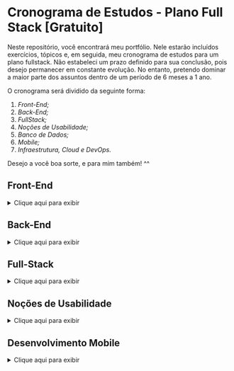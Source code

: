 # Cronograma de Estudos - Plano Full Stack [Gratuito] #
Neste repositório, você encontrará meu portfólio. Nele estarão incluídos exercícios, tópicos e, em seguida, meu cronograma de estudos para um plano fullstack. 
Não estabeleci um prazo definido para sua conclusão, pois desejo permanecer em constante evolução. 
No entanto, pretendo dominar a maior parte dos assuntos dentro de um período de 6 meses a 1 ano.

O cronograma será dividido da seguinte forma:

1. *Front-End;*
2. *Back-End;*
3. *FullStack;*
4. *Noções de Usabilidade;*
5. *Banco de Dados;*
6. *Mobile;*
7. *Infraestrutura, Cloud e DevOps.*


Desejo a você boa sorte, e para mim também! ^^

## Front-End ##
<details>
  <summary>Clique aqui para exibir</summary>
  
1. **HTML5**
   * Elementos do HTML5;
   * Semântica do HTML5;
   * Prática *(Exercícios)*;
   * Novos elementos e atributos do HTML5;
   * APIs do HTML5;
   * Acessibilidade em HTML5;
   * Multimídia em HTML5;
   * Desempenho e boas práticas;
   * Ferramentas e recursos adicionais.
2. **CSS**
   * O que é CSS?;
   * Como funciona o CSS?;
   * Como usar o CSS em uma página HTML?;
   * O que são imagens e os tipos da imagem?;
   * Como incluir uma imagem com a folha de estilo?;
   * Conceito de criação de estilos Operadores de estilo;
   * Flexbox;
   * CSSGrid;
   * Prática *(Exercícios)*;
   * Organizar uma página com CSS Flexbox *(Exercícios)*;
   * Criar cabeçalhos, rodapés e aplicar estilos com CSS *(Exercícios)*;
   * Tornar seu site responsivo para diferentes tamanhos de tela;
   * Identifique elementos e estilos através do Figma;
   * Pratique estilizações com CSS *(Exercícios)*.
3. **HTML + CSS**
   * Como funciona HTML e CSS junto?;
   * Como criar um código HTML semântico;
   * Estilização Básica de Formulários;
   * Estrutura e Layout de Páginas;
   * Como criar uma página HTML aplicando o CSS;
   * Desenvolvimento de uma landing page *(Exercícios)*;
   * Estilização de componentes reutilizáveis *(Exercícios)*;
   * Estrutura do site;
   * Geração do código HTML semântico;
   * Geração da folha de estilo;
   * Publicação do site estático em algum servidor na Nuvem;
   * Entenda a importância do HTML semântico e boas práticas de desenvolvimento;
   * Construa um site utilizando HTML e CSS *(Exercícios)*;
   * Aplique seus conhecimentos adquiridos até agora em um projeto real *(Exercícios)*;
   * Criando o site “Minha Loja” *(Exercícios)*.
4. **Lógica de Programação**
   * Introdução à lógica de programação;
   * Estruturas de controle;
   * Tipos de dados e variáveis;
   * Funções e modularização;
   * Exemplos Práticos de Estruturas de Controle *(Exercícios)*;
   * Funções e Modularização;
   * Algoritmos e Pseudocódigo;
   * Estruturas de Dados Avançadas *(Introdução)*;
   * Manipulação de Strings;
   * Manipulação de Arquivos;
   * Debugging e Testes.
6. **Git e GitHub**
   * Introdução ao Controle de Versão;
   * Fundamentos do Git;
   * Introdução ao GitHub;
   * Trabalhando com Repositórios no GitHub;
   * Colaboração e Workflow Git;
   * Integração Contínua e Deploy;
   * Crie um repositório para armazenar o código do projeto *(Exercícios)*;
   * Realize o deploy de um site através do Github Pages ou Vercel *(Exercícios)*;
   * Compartilhe o seu projeto com o mundo *(Exercícios)*;
7. **Bootstrap**
   * Introdução ao Bootstrap
   * O que é Bootstrap e por que usá-lo?;
   * Instalação e configuração do Bootstrap (via CDN e local);
   * Componentes do Bootstrap;
   * Sistema de Grid;
   * Tipografia;
   * Botões;
   * Navegação (Navbar, Breadcrumbs);
   * Cards;
   * Utilização de Utilitários do Bootstrap;
   * Cores, Espaçamentos, Bordas;
   * Personalização do Bootstrap;
   * Temas e variáveis CSS;
   * Customização com Sass;
   * Projetos Práticos com Bootstrap;
   * Criação de um site responsivo com Bootstrap *(Exercícios)*;
   * Desenvolvimento de um Dashboard *(Exercícios)*.
8. **JavaScript**
   * Introdução ao JavaScript;
   * O que é JavaScript e onde é utilizado?;
   * Sintaxe básica e estruturas de controle *(variáveis, operadores, condicionais, loops)*;
   * Manipulação do DOM;
   * Seleção de elementos *(getElementById, querySelector)*;
   * Manipulação de conteúdo e estilo *(innerText, innerHTML, classList)*;
   * Eventos em JavaScript;
   * Tipos de eventos *(click, submit, mouseover)*;
   * Adicionando e removendo event listeners;
   * Trabalhando com APIs e AJAX;
   * Introdução ao AJAX e Fetch API;
   * Consumo de APIs REST;
   * ES6 e Recursos Avançados;
   * Arrow functions, Promises, async/await;
   * Desestruturação de objetos e arrays;
   * Módulos em JavaScript;
   * Projetos Práticos com JavaScript;
   * Criação de uma galeria de imagens dinâmica *(Exercícios)*;
   * Desenvolvimento de um to-do list interativo *(Exercícios)*;
   * Aplicação de conceitos de API em um projeto real *(Exercícios)*.
9. **Prototipação, UX e UI**
   * Introdução à Prototipação;
   * Conceito e importância da prototipação;
   * Ferramentas de prototipação;
   * Figma, Adobe XD, Sketch;
   * Fundamentos de UX *(User Experience)*;
   * Princípios de design centrado no usuário;
   * Pesquisa e testes de usabilidade;
   * Fundamentos de UI *(User Interface)*;
   * Princípios de design visual;
   * Tipografia, cores, e layout;
   * Criação de wireframes e protótipos interativos;
   * Implementação de feedback de usuários;
   * Projetos Práticos de UX/UI;
   * Desenvolvimento de um protótipo completo *(Exercícios)*;
   * Implementação de um design UI/UX em um projeto real *(Exercícios).*
  
</details>

## Back-End ##
<details>
  <summary>Clique aqui para exibir</summary>
  
1. **Fundamentos de Programação Back-End**
   * Introdução ao Desenvolvimento Back-End;
   * Principais linguagens utilizadas (Python, Java, JavaScript (Node.js), etc.);
   * Configuração do ambiente de desenvolvimento;
2. **Linguagens de Programação**
   * __Node.JS__
      * *Introdução ao Node.js;*
      * *Módulos e NPM;*
      * *Criação de um servidor básico;*
      * *Manipulação de arquivos;*
      * *Eventos e Streams;*
      * *Trabalhando com bancos de dados (MongoDB);*
      * *Testes e Debugging;*
      * *Projetos Práticos (Exercícios).*
   * __Python__
      * *Introdução ao Python para Web;*
      * *Configuração do ambiente com virtualenv;*
      * *Flask vs Django;*
      * *Criação de um projeto básico em Flask;*
      * *Criação de um projeto básico em Django;*
      * *ORM (Object-Relational Mapping) com SQLAlchemy ou Django ORM;*
      * *Autenticação e Autorização;*
      * *Testes e Debugging;*
      * *Projetos Práticos (Exercícios).*
   * __Java__
      * *Introdução ao Java para Web;*
      * *Spring Boot;*
      * *Criação de um projeto básico com Spring Boot;*
      * *JPA (Java Persistence API);*
      * *Segurança com Spring Security;*
      * *Testes com JUnit;*
      * *Projetos Práticos (Exercícios).*
3. **Bancos de Dados**
   * __SQL__
      * *Introdução ao SQL;*
      * *Criação de Bancos de Dados e Tabelas;*
      * *CRUD (Create, Read, Update, Delete);*
      * *Joins, Subqueries e Transações;*
      * *Desempenho de Banco de Dados e Usabilidade;*
      * *Otimização de Consultas e Impacto na UX;*
      * *Índices e Otimização de Consultas;*
      * *Projetos Práticos (Exercícios).*
   * __NoSQL__
      * *Introdução ao NoSQL;*
      * *MongoDB;*
      * *Documentos, Coleções e CRUD;*
      * *Índices e Agregações;*
      * *Modelagem de Dados em NoSQL;*
      * *Projetos Práticos (Exercícios);*
4. **APIs e Serviços Web**
   * RESTful APIs;
   * Conceitos de REST;
   * *Criação de APIs RESTful;
   * Autenticação e Autorização (JWT, OAuth);
   * Documentação de APIs (Swagger);
   * Versionamento de APIs;
   * Projetos Práticos (Exercícios).
   * __GraphQL__
      * *Introdução ao GraphQL;*
      * *Criação de um servidor GraphQL;*
      * *Consultas, Mutations e Subscriptions;*
      * *Integração com Bancos de Dados;*
      * *Projetos Práticos (Exercícios).*
5. **DevOps e Integração Contínua**
   * Introdução ao DevOps;
   * Docker
   * Conceitos e Utilização;
   * Criação de Imagens e Containers;
   * Docker Compose;
   * Projetos Práticos (Exercícios);
   * __CI/CD__
      * *Conceitos de Integração e Entrega Contínua;*
      * *Ferramentas (Jenkins, GitHub Actions, GitLab CI);*
      * *Pipelines de Deploy;*
      * *Projetos Práticos (Exercícios).*

6. **Arquitetura de Software**
   * Padrões de Projeto (Design Patterns);
   * Arquitetura MVC (Model-View-Controller);
   * Arquitetura em Microserviços;
   * Mensageria (RabbitMQ, Kafka);
   * Projetos Práticos (Exercícios).
7. **Segurança**
   * Fundamentos de Segurança em Aplicações Web;
   * SSL/TLS;
      * *Certificados e Criptografia;*
   * OWASP
      * *Principais Vulnerabilidades;*
      * *Mitigação de Riscos;*
      * *Testes de Segurança;*
      * *Projetos Práticos (Exercícios);*
8. **Projetos Finais**
   * Desenvolvimento de um Projeto Completo (Aplicação Full-Stack);
   * Integração do Front-End com o Back-End;
   * Publicação da Aplicação na Nuvem (AWS, Heroku, Vercel);
   * Testes e Refinamentos Finais;
   * Apresentação do Projeto.

</details>

## Full-Stack ##
<details>
  <summary>Clique aqui para exibir</summary>
  
1. **Integração Front-End e Back-End**
   * Comunicação entre Front-End e Back-End;
     * *Requests HTTP;*
     * *AJAX e Fetch API;*
     * *WebSockets.*
   * Consumo de APIs no Front-End;
     * *Manipulação de dados recebidos do Back-End;*
     * *Exibição de dados em componentes Front-End.*
2. **Autenticação e Autorização**
   * Implementação de autenticação;
     * *Sessões e Cookies;*
     * *Tokens JWT;*
   * Autorização baseada em permissões;
   * Implementação de fluxos de autenticação (Login, Logout, Registro).
3. **Gerenciamento de Estado no Front-End**
   * Introdução ao Redux;
   * Context API;
   * Integração com Back-End;
   * Boas práticas de gerenciamento de estado.
4. **Ferramentas e Tecnologias de Build**
   * Webpack;
   * Babel;
   * Configuração de um projeto Full-Stack;
   * Automação de tarefas com Gulp/Grunt.
5. **Deploy e Infraestrutura**
   * Infraestrutura como código (IaC) com Terraform;
   * Configuração de servidores com Ansible;
   * Containers com Docker;
   * Orquestração de containers com Kubernetes;
   * Monitoramento e Logging (Prometheus, Grafana, ELK Stack).
6. **Boas Práticas de Desenvolvimento Full-Stack**
   * Testes end-to-end (Cypress, Selenium);
   * Testes de Integração;
   * Testes Unitários (Jest, Mocha);
   * Práticas de DevOps e CI/CD;
   * Análise de desempenho e otimização.
7. **Projetos Práticos Full-Stack**
   * Desenvolvimento de uma aplicação real integrada;
   * Aplicação de conceitos de CI/CD;
   * Deploy em ambiente de produção (AWS, Heroku, Vercel);
   * Implementação de autenticação e autorização completas;
   * Gerenciamento de estado avançado.
8. **Ferramentas e Tecnologias Emergentes**
   * JAMstack (JavaScript, APIs, Markup)
   * Static Site Generators (Gatsby, Next.js)
   * Serverless Architecture
   * Micro-frontend
9. **Projetos Finais e Apresentação**
   * Desenvolvimento de um projeto Full-Stack completo;
   * Integração de todas as partes Front-End e Back-End;
   * Publicação e apresentação do projeto;
   * Revisão de código e otimizações finais;
   * Preparação de documentação e guias de uso.

**Justificativa:**

* *Integração Front-End e Back-End:* Ensinará como conectar as duas partes de maneira eficiente.
* *Autenticação e Autorização:* Essencial para qualquer aplicação que necessite de segurança.
* *Gerenciamento de Estado no Front-End:* Importante para aplicações com dados dinâmicos.
* *Ferramentas e Tecnologias de Build:* Facilitam o processo de desenvolvimento e otimização.
* *Deploy e Infraestrutura:* Preparará para o deploy de aplicações em produção.
* *Boas Práticas de Desenvolvimento Full-Stack:* Garantem qualidade e manutenção do código.
* *Projetos Práticos:* Aplicação prática dos conhecimentos adquiridos.
* *Tecnologias Emergentes:* Mantém o desenvolvedor atualizado com as novas tendências do mercado.
* *Projetos Finais:* Consolidam todo o aprendizado em um projeto real.
</details>

## Noções de Usabilidade ##
<details>
  <summary>Clique aqui para exibir</summary>

1. **Princípios de Usabilidade**
   * O que é usabilidade?;
   * Por que a usabilidade é crucial para o sucesso de um produto?;
   * Heurísticas de Usabilidade
     * *Princípios de Jakob Nielsen;*
     * *Exemplos práticos de aplicação.*
2. **Acessibilidade**
   * Fundamentos de Acessibilidade Web;
     * *Importância da acessibilidade;*
     * *Principais leis e normas (WCAG);*
   * Práticas de Acessibilidade;
     * *Uso de ARIA (Accessible Rich Internet Applications);*
     * *Ferramentas para testar acessibilidade;*
3. **Design Centrado no Usuário (UCD)**
   * Processo de Design Centrado no Usuário;
     * *Etapas do UCD (Pesquisa, Design, Prototipação, Teste);*
   * Métodos de Pesquisa com Usuários;
     * *Entrevistas, questionários, grupos focais;*
   * Personas e Cenários
     * *Criação e uso de personas*;
     * *Desenvolvimento de cenários de uso*;
4. **Arquitetura da Informação**
   * Estrutura e Organização de Conteúdo;
     * *Hierarquia da informação;*
     * *Mapas de site e wireframes;*
   * Navegação e Rotulagem;
     * *Boas práticas de navegação;*
     * *Criação de rótulos intuitivos;*
5. **Design de Interação**
   * Padrões de Design de Interação
     * *Componentes de interface comuns;*
     * *Padrões de navegação e feedback do usuário;*
   * Protótipos Interativos
     * *Ferramentas para criação de protótipos (Figma, Sketch);*
     * *Teste de protótipos com usuários;*
6. **Avaliação e Teste de Usabilidade**
   * Métodos de Avaliação
     * *Testes de usabilidade;*
     * *Análise heurística;*
   * Ferramentas para Teste de Usabilidade
     * *Software e ferramentas online;*
   * Interpretação de Resultados
     * *Análise de dados e feedback de usuários;*
     * *Implementação de melhorias;*
    
**Justificativa:**

_Especialização e Profundidade:_ Embora aspectos de usabilidade sejam abordados nas seções de Front-End, Back-End e Full-Stack, um módulo dedicado pode garantir uma compreensão mais profunda e especializada, abordando nuances que podem ser perdidas em uma abordagem mais geral.

_Enfoque no Usuário:_ Noções de usabilidade são fundamentais para criar interfaces eficazes e agradáveis para os usuários finais. A ênfase explícita nessas noções ajuda a garantir que os desenvolvedores não apenas dominem a tecnologia, mas também foquem nas necessidades e experiências dos usuários.

_Complemento de Competências:_ Muitos desenvolvedores dominam as tecnologias e ferramentas, mas podem carecer de uma compreensão sólida de como essas tecnologias impactam a experiência do usuário. Um módulo de usabilidade preencheria essa lacuna, promovendo uma formação mais holística e equilibrada.

_Normas e Acessibilidade:_ A acessibilidade é uma parte crucial da usabilidade que pode ser negligenciada. Incluir uma seção dedicada garante que os desenvolvedores estejam cientes das melhores práticas e obrigações legais, criando produtos inclusivos e acessíveis.
</details>     
 
## Desenvolvimento Mobile ##
<details>
  <summary>Clique aqui para exibir</summary>
  
1. **Fundamentos do Desenvolvimento Mobile**
   * Introdução ao Desenvolvimento Mobile;
   * Diferenças entre Desenvolvimento Nativo, Híbrido e Cross-Platform;
   * Configuração do Ambiente de Desenvolvimento (Android Studio, Xcode, Visual Studio Code).
2. **Desenvolvimento Nativo para Android**
   * Introdução ao Android e Arquitetura;
   * Linguagem Kotlin: Fundamentos e Sintaxe;
   * Criação de Interfaces com XML;
   * Ciclo de Vida de Atividades e Fragmentos;
   * Intents e Navegação;
   * Gerenciamento de Recursos (strings, cores, dimensões);
   * Persistência de Dados com SQLite e Room;
   * Comunicação com APIs (Retrofit, Volley);
   * Testes Unitários e de UI (JUnit, Espresso);
   * Publicação na Google Play Store.
3. **Desenvolvimento Nativo para iOS**
   * Introdução ao iOS e Arquitetura
   * Linguagem Swift: Fundamentos e Sintaxe
   * Criação de Interfaces com Storyboards e SwiftUI
   * Ciclo de Vida de ViewControllers
   * Navegação e Segues
   * Gerenciamento de Recursos (strings, cores, dimensões)
   * Persistência de Dados com Core Data e UserDefaults
   * Comunicação com APIs (URLSession, Alamofire)
   * Testes Unitários e de UI (XCTest)
   * Publicação na App Store
4. **Desenvolvimento Cross-Platform**
   * Introdução ao Desenvolvimento Cross-Platform;
   * Ferramentas e Frameworks (Flutter, React Native);
   * Princípios do Flutter;
     * *Dart: Fundamentos e Sintaxe;*
     * *Widgets: Stateful e Stateless;*
     * *Navegação e Rotas;*
     * *Comunicação com APIs;*
     * *Persistência de Dados (SQLite, SharedPreferences);*
     * *Testes (Unitários e de Widget);*
     * *Publicação para Android e iOS.*
   * Princípios do React Native
     * *JavaScript e JSX: Fundamentos e Sintaxe;*
     * *Componentes: Stateful e Stateless;*
     * *Navegação (React Navigation);*
     * *Comunicação com APIs (Fetch, Axios);*
     * *Persistência de Dados (AsyncStorage, Realm);*
     * *Testes (Jest, Enzyme);*
     * *Publicação para Android e iOS.*
5. **Design e Usabilidade Mobile**
   * Princípios de Design Mobile;
   * Design Responsivo e Adaptativo;
   * Padrões de Interação e UI para Android e iOS;
   * Ferramentas de Prototipação (Figma, Adobe XD);
   * Acessibilidade em Aplicativos Mobile.
6. **Performance e Otimização**
   * Técnicas de Otimização de Performance;
   * Análise de Performance e Monitoramento (Android Profiler, Instruments);
   * Melhores Práticas de Código e Estrutura de Projetos.
7. **Segurança Mobile**
   * Fundamentos de Segurança em Aplicativos Mobile;
   * Armazenamento Seguro de Dados;
   * Comunicação Segura com APIs;
   * Proteção contra Vulnerabilidades Comuns (OWASP Mobile Top 10);
   * Implementação de Autenticação e Autorização Seguras.
8. **Integração com Serviços e APIs**
   * Push Notifications (Firebase, APNs);
   * Integração com Serviços de Terceiros (Google Maps, Payment Gateways);
   * Uso de Serviços em Tempo Real (WebSockets, Firebase Realtime Database).
9. **Projetos Práticos**
   * Desenvolvimento de um Aplicativo Completo;
   * Integração de Funcionalidades Avançadas;
   * Testes e Refinamentos Finais;
   * Publicação e Distribuição do Aplicativo;
   * Apresentação e Demonstração do Projeto.
</details>

